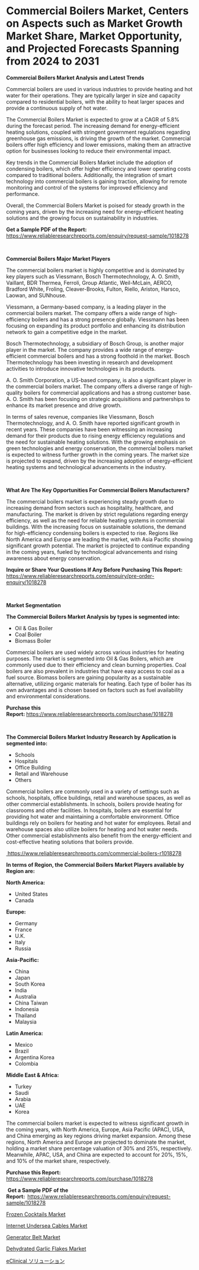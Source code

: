 <p><h1>Commercial Boilers Market, Centers on Aspects such as Market Growth Market Share, Market Opportunity, and Projected Forecasts Spanning from 2024 to 2031</h1></p><p><strong>Commercial Boilers Market Analysis and Latest Trends</strong></p>
<p><p>Commercial boilers are used in various industries to provide heating and hot water for their operations. They are typically larger in size and capacity compared to residential boilers, with the ability to heat larger spaces and provide a continuous supply of hot water.</p><p>The Commercial Boilers Market is expected to grow at a CAGR of 5.8% during the forecast period. The increasing demand for energy-efficient heating solutions, coupled with stringent government regulations regarding greenhouse gas emissions, is driving the growth of the market. Commercial boilers offer high efficiency and lower emissions, making them an attractive option for businesses looking to reduce their environmental impact.</p><p>Key trends in the Commercial Boilers Market include the adoption of condensing boilers, which offer higher efficiency and lower operating costs compared to traditional boilers. Additionally, the integration of smart technology into commercial boilers is gaining traction, allowing for remote monitoring and control of the systems for improved efficiency and performance.</p><p>Overall, the Commercial Boilers Market is poised for steady growth in the coming years, driven by the increasing need for energy-efficient heating solutions and the growing focus on sustainability in industries.</p></p>
<p><strong>Get a Sample PDF of the Report:&nbsp;</strong> <a href="https://www.reliableresearchreports.com/enquiry/request-sample/1018278">https://www.reliableresearchreports.com/enquiry/request-sample/1018278</a></p>
<p>&nbsp;</p>
<p><strong>Commercial Boilers Major Market Players</strong></p>
<p><p>The commercial boilers market is highly competitive and is dominated by key players such as Viessmann, Bosch Thermotechnology, A. O. Smith, Vaillant, BDR Thermea, Ferroli, Group Atlantic, Weil-McLain, AERCO, Bradford White, Froling, Cleaver-Brooks, Fulton, Riello, Ariston, Harsco, Laowan, and SUNhouse.</p><p>Viessmann, a Germany-based company, is a leading player in the commercial boilers market. The company offers a wide range of high-efficiency boilers and has a strong presence globally. Viessmann has been focusing on expanding its product portfolio and enhancing its distribution network to gain a competitive edge in the market. </p><p>Bosch Thermotechnology, a subsidiary of Bosch Group, is another major player in the market. The company provides a wide range of energy-efficient commercial boilers and has a strong foothold in the market. Bosch Thermotechnology has been investing in research and development activities to introduce innovative technologies in its products.</p><p>A. O. Smith Corporation, a US-based company, is also a significant player in the commercial boilers market. The company offers a diverse range of high-quality boilers for commercial applications and has a strong customer base. A. O. Smith has been focusing on strategic acquisitions and partnerships to enhance its market presence and drive growth.</p><p>In terms of sales revenue, companies like Viessmann, Bosch Thermotechnology, and A. O. Smith have reported significant growth in recent years. These companies have been witnessing an increasing demand for their products due to rising energy efficiency regulations and the need for sustainable heating solutions. With the growing emphasis on green technologies and energy conservation, the commercial boilers market is expected to witness further growth in the coming years. The market size is projected to expand, driven by the increasing adoption of energy-efficient heating systems and technological advancements in the industry.</p></p>
<p>&nbsp;</p>
<p><strong>What Are The Key Opportunities For Commercial Boilers Manufacturers?</strong></p>
<p><p>The commercial boilers market is experiencing steady growth due to increasing demand from sectors such as hospitality, healthcare, and manufacturing. The market is driven by strict regulations regarding energy efficiency, as well as the need for reliable heating systems in commercial buildings. With the increasing focus on sustainable solutions, the demand for high-efficiency condensing boilers is expected to rise. Regions like North America and Europe are leading the market, with Asia Pacific showing significant growth potential. The market is projected to continue expanding in the coming years, fueled by technological advancements and rising awareness about energy conservation.</p></p>
<p><strong>Inquire or Share Your Questions If Any Before Purchasing This Report:</strong> <a href="https://www.reliableresearchreports.com/enquiry/pre-order-enquiry/1018278">https://www.reliableresearchreports.com/enquiry/pre-order-enquiry/1018278</a></p>
<p>&nbsp;</p>
<p><strong>Market Segmentation</strong></p>
<p><strong>The Commercial Boilers Market Analysis by types is segmented into:</strong></p>
<p><ul><li>Oil & Gas Boiler</li><li>Coal Boiler</li><li>Biomass Boiler</li></ul></p>
<p><p>Commercial boilers are used widely across various industries for heating purposes. The market is segmented into Oil & Gas Boilers, which are commonly used due to their efficiency and clean burning properties. Coal boilers are also prevalent in industries that have easy access to coal as a fuel source. Biomass boilers are gaining popularity as a sustainable alternative, utilizing organic materials for heating. Each type of boiler has its own advantages and is chosen based on factors such as fuel availability and environmental considerations.</p></p>
<p><strong>Purchase this Report:&nbsp;</strong><a href="https://www.reliableresearchreports.com/purchase/1018278">https://www.reliableresearchreports.com/purchase/1018278</a></p>
<p>&nbsp;</p>
<p><strong>The Commercial Boilers Market Industry Research by Application is segmented into:</strong></p>
<p><ul><li>Schools</li><li>Hospitals</li><li>Office Building</li><li>Retail and Warehouse</li><li>Others</li></ul></p>
<p><p>Commercial boilers are commonly used in a variety of settings such as schools, hospitals, office buildings, retail and warehouse spaces, as well as other commercial establishments. In schools, boilers provide heating for classrooms and other facilities. In hospitals, boilers are essential for providing hot water and maintaining a comfortable environment. Office buildings rely on boilers for heating and hot water for employees. Retail and warehouse spaces also utilize boilers for heating and hot water needs. Other commercial establishments also benefit from the energy-efficient and cost-effective heating solutions that boilers provide.</p></p>
<p><a href="https://www.reliableresearchreports.com/commercial-boilers-r1018278">&nbsp;https://www.reliableresearchreports.com/commercial-boilers-r1018278</a></p>
<p><strong>In terms of Region, the Commercial Boilers Market Players available by Region are:</strong></p>
<p>
    <p> <strong> North America: </strong>
        <ul>
            <li>United States</li>
            <li>Canada</li>
        </ul>
        </p> 
    <p> <strong> Europe: </strong>
        <ul>
            <li>Germany</li>
            <li>France</li>
            <li>U.K.</li>
            <li>Italy</li>
            <li>Russia</li>
        </ul>
        </p> 
    <p> <strong> Asia-Pacific: </strong>
        <ul>
            <li>China</li>
            <li>Japan</li>
            <li>South Korea</li>
            <li>India</li>
            <li>Australia</li>
            <li>China Taiwan</li>
            <li>Indonesia</li>
            <li>Thailand</li>
            <li>Malaysia</li>
        </ul>
        </p> 
    <p> <strong> Latin America: </strong>
        <ul>
            <li>Mexico</li>
            <li>Brazil</li>
            <li>Argentina Korea</li>
            <li>Colombia</li>
        </ul>
        </p> 
    <p> <strong> Middle East & Africa: </strong>
        <ul>
            <li>Turkey</li>
            <li>Saudi</li>
            <li>Arabia</li>
            <li>UAE</li>
            <li>Korea</li>
        </ul>
    </p>
    </p>
<p><p>The commercial boilers market is expected to witness significant growth in the coming years, with North America, Europe, Asia Pacific (APAC), USA, and China emerging as key regions driving market expansion. Among these regions, North America and Europe are projected to dominate the market, holding a market share percentage valuation of 30% and 25%, respectively. Meanwhile, APAC, USA, and China are expected to account for 20%, 15%, and 10% of the market share, respectively.</p></p>
<p><strong>Purchase this Report: </strong><a href="https://www.reliableresearchreports.com/purchase/1018278">https://www.reliableresearchreports.com/purchase/1018278</a></p>
<p>&nbsp;<strong>Get a Sample PDF of the Report:&nbsp;&nbsp;</strong><a href="https://www.reliableresearchreports.com/enquiry/request-sample/1018278">https://www.reliableresearchreports.com/enquiry/request-sample/1018278</a></p>
<p><strong></strong></p>
<p><p><a href="https://www.linkedin.com/pulse/frozen-cocktails-market-research-report-its-history-x4kpe?trackingId=8R3qyM06J%2F4RBY1zF9cz%2FQ%3D%3D">Frozen Cocktails Market</a></p><p><a href="https://github.com/edytherolanlouisejk1miz0wig/Market-Research-Report-List-2/blob/main/internet-undersea-cables-market.md">Internet Undersea Cables Market</a></p><p><a href="https://github.com/RoccoManning/Market-Research-Report-List-4/blob/main/generator-belt-market.md">Generator Belt Market</a></p><p><a href="https://www.linkedin.com/pulse/decoding-dehydrated-garlic-flakes-market-metrics-yu2ge?trackingId=oG0qIZLhB%2FfkW9GWKaVwiA%3D%3D">Dehydrated Garlic Flakes Market</a></p><p><a href="https://github.com/ppmazlotr77499/Market-Research-Report-List-1/blob/main/300646735085.md">eClinical ソリューション</a></p></p>